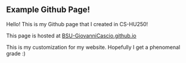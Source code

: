 ## Example Github Page!

Hello! This is my Github page that I created in CS-HU250!

This page is hosted at [BSU-GiovanniCascio.github.io](https://BSU-GiovanniCascio.github.io)

This is my customization for my website. Hopefully I get a phenomenal grade :)

